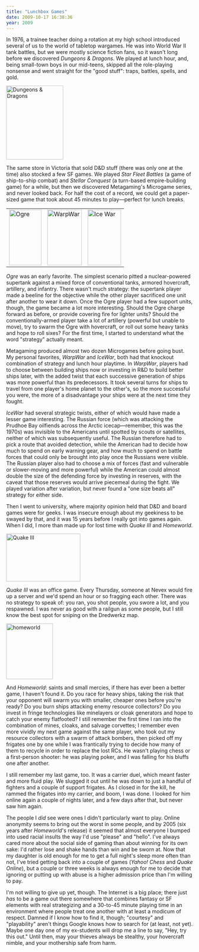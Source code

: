 ```yaml
---
title: "Lunchbox Games"
date: 2009-10-17 16:38:36
year: 2009
---
```

<p>In 1976, a trainee teacher doing a rotation at my high school introduced several of us to the world of tabletop wargames. He was into World War II tank battles, but we were mostly science fiction fans, so it wasn't long before we discovered <em>Dungeons &amp; Dragons</em>. We played at lunch hour, and, being small-town boys in our mid-teens, skipped all the role-playing nonsense and went straight for the "good stuff": traps, battles, spells, and gold.</p>
<p><img alt="Dungeons &amp; Dragons" src="{{'/files/2009/10/dnd-basic.jpg' | relative_url}}" alt="Dungeons &amp; Dragons" width="154" height="199" class="centered"></p>
<p>The same store in Victoria that sold D&amp;D stuff (there was only one at the time) also stocked a few SF games. We played <em>Star Fleet Battles</em> (a game of ship-to-ship combat) and <em>Stellar Conquest</em> (a turn-based empire-building game) for a while, but then we discovered Metagaming's Microgame series, and never looked back. For half the cost of a record, we could get a paper-sized game that took about 45 minutes to play—perfect for lunch breaks.</p>
<table class="centered">
<tbody>
<tr>
<td><img alt="Ogre" src="{{'/files/2009/10/ogre.jpg' | relative_url}}" alt="Ogre" width="87" height="150" class="centered"></td>
<td><img alt="WarpWar" src="{{'/files/2009/10/warpwar.jpg' | relative_url}}" alt="WarpWar" width="93" height="150" class="centered"></td>
<td><img alt="Ice War" src="{{'/files/2009/10/icewar.jpg' | relative_url}}" alt="Ice War" width="90" height="150" class="centered"></td>
</tr>
</tbody></table>
<p><em>Ogre</em> was an early favorite. The simplest scenario pitted a nuclear-powered supertank against a mixed force of conventional tanks, armored hovercraft, artillery, and infantry. There wasn't much strategy: the supertank player made a beeline for the objective while the other player sacrificed one unit after another to wear it down. Once the Ogre player had a few support units, though, the game became a lot more interesting. Should the Ogre charge forward as before, or provide covering fire for lighter units? Should the conventionally-armed player take a lot of artillery (powerful but unable to move), try to swarm the Ogre with hovercraft, or roll out some heavy tanks and hope to roll sixes? For the first time, I started to understand what the word "strategy" actually meant.</p>
<p>Metagaming produced almost two dozen Microgames before going bust. My personal favorites, <em>WarpWar</em> and <em>IceWar</em>, both had that knockout combination of strategy and lunch hour playtime. In <em>WarpWar</em>, players had to choose between building ships now or investing in R&amp;D to build better ships later, with the added twist that each successive generation of ships was more powerful than its predecessors. It took several turns for ships to travel from one player's home planet to the other's, so the more successful you were, the more of a disadvantage your ships were at the next time they fought.</p>
<p><em>IceWar</em> had several strategic twists, either of which would have made a lesser game interesting. The Russian force (which was attacking the Prudhoe Bay oilfiends across the Arctic icecap—remember, this was the 1970s) was invisible to the Americans until spotted by scouts or satellites, neither of which was subsequently useful. The Russian therefore had to pick a route that avoided detection, while the American had to decide how much to spend on early warning gear, and how much to spend on battle forces that could only be brought into play once the Russians were visible. The Russian player also had to choose a mix of forces (fast and vulnerable or slower-moving and more powerful) while the American could almost double the size of the defending force by investing in reserves, with the caveat that those reserves would arrive piecemeal during the fight. We played variation after variation, but never found a "one size beats all" strategy for either side.</p>
<p>Then I went to university, where majority opinion held that D&amp;D and board games were for geeks. I was insecure enough about my geekiness to be swayed by that, and it was 15 years before I really got into games again. When I did, I more than made up for lost time with <em>Quake III</em> and <em>Homeworld</em>.</p>
<p><img alt="Quake III" src="{{'/files/2009/10/dredwerkz1.png' | relative_url}}" alt="Quake III" width="200" height="129" class="centered"></p>
<p><em>Quake III</em> was an office game. Every Thursday, someone at Nevex would fire up a server and we'd spend an hour or so fragging each other. There was no strategy to speak of: you ran, you shot people, you swore a lot, and you respawned. I was never as good with a railgun as some people, but I still know the best spot for sniping on the Dredwerkz map.</p>
<p><img alt="homeworld" src="{{'/files/2009/10/homeworld.jpg' | relative_url}}" alt="homeworld" width="126" height="150" class="centered"></p>
<p>And <em>Homeworld</em>: saints and small mercies, if there has ever been a better game, I haven't found it. Do you race for heavy ships, taking the risk that your opponent will swarm you with smaller, cheaper ones before you're ready? Do you burn ships attacking enemy resource collectors? Do you invest in fringe technologies like minelayers or cloak generators and hope to catch your enemy flatfooted? I still remember the first time I ran into the combination of mines, cloaks, and salvage corvettes; I remember even more vividly my next game against the same player, who took out my resource collectors with a swarm of attack bombers, then picked off my frigates one by one while I was frantically trying to decide how many of them to recycle in order to replace the lost RCs. He wasn't playing chess or a first-person shooter: he was playing poker, and I was falling for his bluffs one after another.</p>
<p>I still remember my last game, too. It was a carrier duel, which meant faster and more fluid play. We slugged it out until he was down to just a handful of fighters and a couple of support frigates. As I closed in for the kill, he rammed the frigates into my carrier, and boom, I was done. I looked for him online again a couple of nights later, and a few days after that, but never saw him again.</p>
<p>The people I <em>did</em> see were ones I didn't particularly want to play. Online anonymity seems to bring out the worst in some people, and by 2005 (six years after <em>Homeworld</em>'s release) it seemed that almost everyone I bumped into used racial insults the way I'd use "please" and "hello". I've always cared more about the social side of gaming than about winning for its own sake: I'd rather lose and shake hands than win and be sworn at. Now that my daughter is old enough for me to get a full night's sleep more often than not, I've tried getting back into a couple of games (<em>Yahoo! Chess</em> and <em>Quake Online</em>), but a couple or three weeks is always enough for me to decide that ignoring or putting up with abuse is a higher admission price than I'm willing to pay.</p>
<p>I'm not willing to give up yet, though. The Internet is a big place; there just <em>has</em> to be a game out there somewhere that combines fantasy or SF elements with real strategizing and a 30-to-45 minute playing time in an environment where people treat one another with at least a modicum of respect. Damned if I know how to find it, though; "courtesy" and "playability" aren't things Google knows how to search for (at least, not yet). Maybe one day one of my ex-students will drop me a line to say, "Hey, try this out." Until then, may your thieves always be stealthy, your hovercraft nimble, and your mothership safe from harm.</p>
